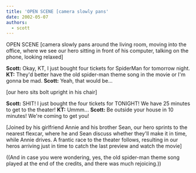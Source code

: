```yaml
---
title: 'OPEN SCENE [camera slowly pans'
date: 2002-05-07
authors:
  - scott
---
```


OPEN SCENE
\[camera slowly pans around the living room, moving into the office, where we see our hero sitting in front of his computer, talking on the phone, looking relaxed\]

**Scott:** Okay, KT, I just bought four tickets for SpiderMan for tomorrow night.
**KT:** They'd better have the old spider-man theme song in the movie or I'm gonna be mad.
**Scott:** Yeah, that would be...

\[our hero sits bolt upright in his chair\]

**Scott:** SHIT! I just bought the four tickets for TONIGHT! We have 25 minutes to get to the theater!
**KT:** Ummm...
**Scott:** Be outside your house in 10 minutes! We're coming to get you!

\[Joined by his girlfriend Annie and his brother Sean, our hero sprints to the nearest flexcar, where he and Sean discuss whether they'll make it in time, while Annie drives. A frantic race to the theater follows, resulting in our heros arriving just in time to catch the last preview and watch the movie\]

((And in case you were wondering, yes, the old spider-man theme song played at the end of the credits, and there was much rejoicing.))
